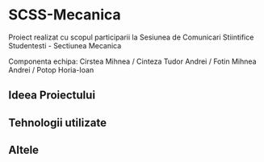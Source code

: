 # SCSS-Mecanica
Proiect realizat cu scopul participarii la Sesiunea de Comunicari Stiintifice Studentesti - Sectiunea Mecanica

Componenta echipa: 
Cirstea Mihnea / Cinteza Tudor Andrei / Fotin Mihnea Andrei / Potop Horia-Ioan

## Ideea Proiectului

## Tehnologii utilizate

## Altele

